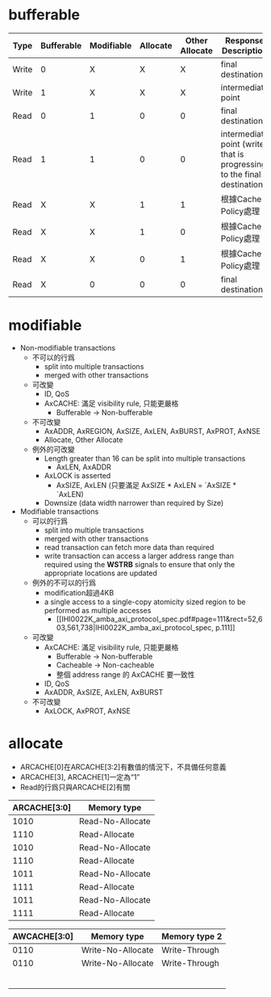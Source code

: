 # bufferable

| Type  | Bufferable | Modifiable | Allocate | Other Allocate | Response Description                                                     |
| ----- | ---------- | ---------- | -------- | -------------- | ------------------------------------------------------------------------ |
| Write | 0          | X          | X        | X              | final destination                                                        |
| Write | 1          | X          | X        | X              | intermediate point                                                       |
| Read  | 0          | 1          | 0        | 0              | final destination                                                        |
| Read  | 1          | 1          | 0        | 0              | intermediate point (write that is progressing to the final destination.) |
| Read  | X          | X          | 1        | 1              | 根據Cache Policy處理                                                         |
| Read  | X          | X          | 1        | 0              | 根據Cache Policy處理                                                         |
| Read  | X          | X          | 0        | 1              | 根據Cache Policy處理                                                         |
| Read  | X          | 0          | 0        | 0              | final destination                                                        |

# modifiable

- Non-modifiable transactions
	- 不可以的行爲
		- split into multiple transactions
		- merged with other transactions
	- 可改變
		- ID, QoS
		- AxCACHE: 滿足 visibility rule, 只能更嚴格
			- Bufferable -> Non-bufferable
	- 不可改變
		- AxADDR, AxREGION, AxSIZE, AxLEN, AxBURST, AxPROT, AxNSE 
		- Allocate, Other Allocate
	- 例外的可改變
		- Length greater than 16 can be split into multiple transactions
			- AxLEN, AxADDR
		- AxLOCK is asserted
			- AxSIZE, AxLEN (只要滿足 AxSIZE \* AxLEN =  \`AxSIZE \* \`AxLEN)
		- Downsize (data width narrower than required by Size)
- Modifiable transactions
	- 可以的行爲
		- split into multiple transactions
		- merged with other transactions
		- read transaction can fetch more data than required
		- write transaction can access a larger address range than required using the **WSTRB** signals to ensure that only the appropriate locations are updated
	- 例外的不可以的行爲
		- modification超過4KB
		- a single access to a single-copy atomicity sized region to be performed as multiple accesses
			- [[IHI0022K_amba_axi_protocol_spec.pdf#page=111&rect=52,603,561,738|IHI0022K_amba_axi_protocol_spec, p.111]]
	- 可改變
		- AxCACHE: 滿足 visibility rule, 只能更嚴格
			- Bufferable -> Non-bufferable
			- Cacheable -> Non-cacheable
			- 整個 address range 的 AxCACHE 要一致性
		- ID, QoS
		- AxADDR, AxSIZE, AxLEN, AxBURST
	- 不可改變
		- AxLOCK, AxPROT, AxNSE
# allocate

- ARCACHE[0]在ARCACHE[3:2]有數值的情況下，不具備任何意義
- ARCACHE[3], ARCACHE[1]一定為“1”
- Read的行爲只與ARCACHE[2]有關

| ARCACHE[3:0] | Memory type      |
| ------------ | ---------------- |
| 1010         | Read-No-Allocate |
| 1110         | Read-Allocate    |
| 1010         | Read-No-Allocate |
| 1110         | Read-Allocate    |
| 1011         | Read-No-Allocate |
| 1111         | Read-Allocate    |
| 1011         | Read-No-Allocate |
| 1111         | Read-Allocate    |

| AWCACHE[3:0] | Memory type       | Memory type 2 |
| ------------ | ----------------- | ------------- |
| 0110         | Write-No-Allocate | Write-Through |
| 0110         | Write-No-Allocate | Write-Through |
|              |                   |               |
|              |                   |               |
|              |                   |               |
|              |                   |               |
|              |                   |               |
|              |                   |               |
